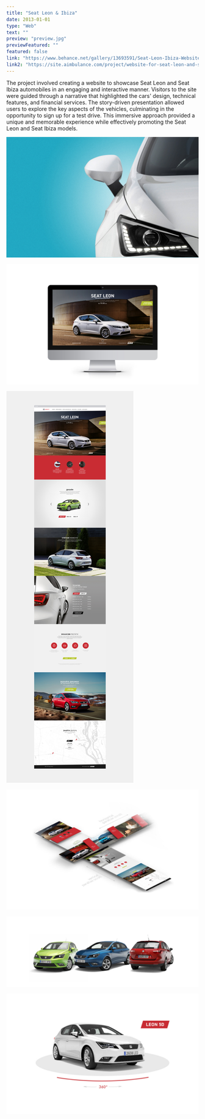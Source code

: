 ```yaml
---
title: "Seat Leon & Ibiza"
date: 2013-01-01
type: "Web"
text: ""
preview: "preview.jpg"
previewFeatured: ""
featured: false
link: "https://www.behance.net/gallery/13693591/Seat-Leon-Ibiza-Website"
link2: "https://site.aimbulance.com/project/website-for-seat-leon-and-seat-ibiza"
---
```

<div class="description">

The project involved creating a website to showcase Seat Leon and Seat Ibiza automobiles in an engaging and interactive manner. Visitors to the site were guided through a narrative that highlighted the cars' design, technical features, and financial services. The story-driven presentation allowed users to explore the key aspects of the vehicles, culminating in the opportunity to sign up for a test drive. This immersive approach provided a unique and memorable experience while effectively promoting the Seat Leon and Seat Ibiza models.

</div>

![](1.jpg)

![](2.jpg)

![](3.jpg)

![](4.jpg)

![](5.jpg)

![](6.jpg)